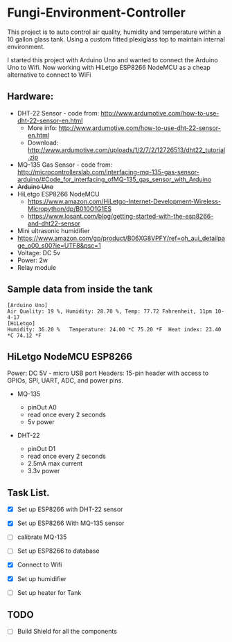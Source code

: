 # Fungi-Environment-Controller

This project is to auto control air quality, humidity and temperature within a 10 gallon glass tank.  Using a custom fitted plexiglass top to maintain internal environment.

I started this project with Arduino Uno and wanted to connect the Arduino Uno to Wifi.
Now working with HiLetgo ESP8266 NodeMCU as a cheap alternative to connect to WiFi

## Hardware:
* DHT-22 Sensor - code from: http://www.ardumotive.com/how-to-use-dht-22-sensor-en.html
  * More info: http://www.ardumotive.com/how-to-use-dht-22-sensor-en.html
  * Download: http://www.ardumotive.com/uploads/1/2/7/2/12726513/dht22_tutorial.zip
* MQ-135 Gas Sensor - code from: http://microcontrollerslab.com/interfacing-mq-135-gas-sensor-arduino/#Code_for_interfacing_ofMQ-135_gas_sensor_with_Arduino
* ~~Arduino Uno~~
* HiLetgo ESP8266 NodeMCU
  * https://www.amazon.com/HiLetgo-Internet-Development-Wireless-Micropython/dp/B010O1G1ES
  * https://www.losant.com/blog/getting-started-with-the-esp8266-and-dht22-sensor
*  Mini ultrasonic humidifier
  * https://www.amazon.com/gp/product/B06XG8VPFY/ref=oh_aui_detailpage_o00_s00?ie=UTF8&psc=1
  * Voltage: DC 5v
  * Power: 2w
* Relay module

## Sample data from inside the tank
```
[Arduino Uno]
Air Quality: 19 %, Humidity: 28.70 %, Temp: 77.72 Fahrenheit, 11pm 10-4-17
[HiLetgo]
Humidity: 36.20 %	Temperature: 24.00 *C 75.20 *F	Heat index: 23.40 *C 74.12 *F
```

## HiLetgo NodeMCU ESP8266
Power: DC 5V - micro USB port
Headers: 15-pin header with access to GPIOs, SPI, UART, ADC, and power pins.

* MQ-135 
  * pinOut A0
  * read once every 2 seconds
  * 5v power

* DHT-22
  * pinOut D1
  * read once every 2 seconds
  * 2.5mA max current
  * 3.3v power

## Task List.
- [X] Set up ESP8266 with DHT-22 sensor
- [X] Set up ESP8266 With MQ-135 sensor
- [ ] calibrate MQ-135

- [ ] Set up ESP8266 to database
- [X] Connect to Wifi
- [X] Set up humidifier
- [ ] Set up heater for Tank
## TODO
- [ ] Build Shield for all the components
